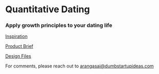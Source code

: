# Quantitative Dating

### Apply growth principles to your dating life

[Inspiration](https://dumbstartupideas.substack.com/p/quantitative-dating)

[Product Brief](https://docs.google.com/document/d/1G3xX2XaOts6qgAV5YtRpx2rMKBDIIi9-M377gVH8i_8/edit?usp=sharing)

[Design Files](https://www.figma.com/file/XXnqH0OZoxqk5QMlD3kfYc/App-Screens?node-id=0%3A1&t=ke8Yk4aEt9Mlqow4-0)

For comments, please reach out to arangasai@dumbstartupideas.com
